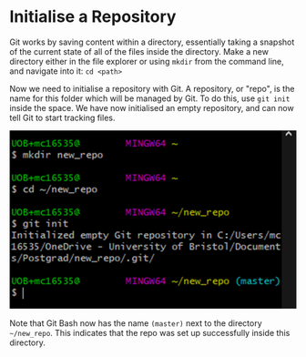 # Initialise a Repository

Git works by saving content within a directory, essentially taking a snapshot of the current state of all of the files inside the directory. Make a new directory either in the file explorer or using `mkdir` from the command line, and navigate into it:
`cd <path>`

Now we need to initialise a repository with Git. A repository, or "repo", is the name for this folder which will be managed by Git. To do this, use
`git init`
inside the space. We have now initialised an empty repository, and can now tell Git to start tracking files.

![Git Bash output for initialising a new repo](init.png)

Note that Git Bash now has the name `(master)` next to the directory `~/new_repo`. This indicates that the repo was set up successfully inside this directory.